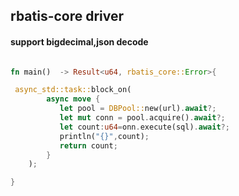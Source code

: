 ## rbatis-core driver

#### support bigdecimal,json decode

```rust

fn main()  -> Result<u64, rbatis_core::Error>{

 async_std::task::block_on(
        async move {
           let pool = DBPool::new(url).await?;
           let mut conn = pool.acquire().await?;
           let count:u64=onn.execute(sql).await?;
           println("{}",count);
           return count;
        }
    );

}


```